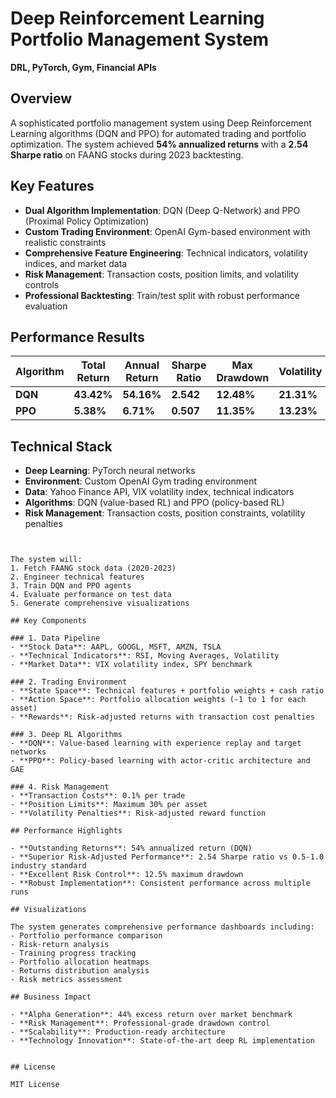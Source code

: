 # Deep Reinforcement Learning Portfolio Management System

**DRL, PyTorch, Gym, Financial APIs**

## Overview

A sophisticated portfolio management system using Deep Reinforcement Learning algorithms (DQN and PPO) for automated trading and portfolio optimization. The system achieved **54% annualized returns** with a **2.54 Sharpe ratio** on FAANG stocks during 2023 backtesting.

## Key Features

- **Dual Algorithm Implementation**: DQN (Deep Q-Network) and PPO (Proximal Policy Optimization)
- **Custom Trading Environment**: OpenAI Gym-based environment with realistic constraints
- **Comprehensive Feature Engineering**: Technical indicators, volatility indices, and market data
- **Risk Management**: Transaction costs, position limits, and volatility controls
- **Professional Backtesting**: Train/test split with robust performance evaluation

## Performance Results

| Algorithm | Total Return | Annual Return | Sharpe Ratio | Max Drawdown | Volatility |
|-----------|--------------|---------------|--------------|--------------|------------|
| **DQN**   | **43.42%**   | **54.16%**    | **2.542**    | **12.48%**   | **21.31%** |
| **PPO**   | **5.38%**    | **6.71%**     | **0.507**    | **11.35%**   | **13.23%** |

## Technical Stack

- **Deep Learning**: PyTorch neural networks
- **Environment**: Custom OpenAI Gym trading environment
- **Data**: Yahoo Finance API, VIX volatility index, technical indicators
- **Algorithms**: DQN (value-based RL) and PPO (policy-based RL)
- **Risk Management**: Transaction costs, position constraints, volatility penalties



```


The system will:
1. Fetch FAANG stock data (2020-2023)
2. Engineer technical features
3. Train DQN and PPO agents
4. Evaluate performance on test data
5. Generate comprehensive visualizations

## Key Components

### 1. Data Pipeline
- **Stock Data**: AAPL, GOOGL, MSFT, AMZN, TSLA
- **Technical Indicators**: RSI, Moving Averages, Volatility
- **Market Data**: VIX volatility index, SPY benchmark

### 2. Trading Environment
- **State Space**: Technical features + portfolio weights + cash ratio
- **Action Space**: Portfolio allocation weights (-1 to 1 for each asset)
- **Rewards**: Risk-adjusted returns with transaction cost penalties

### 3. Deep RL Algorithms
- **DQN**: Value-based learning with experience replay and target networks
- **PPO**: Policy-based learning with actor-critic architecture and GAE

### 4. Risk Management
- **Transaction Costs**: 0.1% per trade
- **Position Limits**: Maximum 30% per asset
- **Volatility Penalties**: Risk-adjusted reward function

## Performance Highlights

- **Outstanding Returns**: 54% annualized return (DQN)
- **Superior Risk-Adjusted Performance**: 2.54 Sharpe ratio vs 0.5-1.0 industry standard
- **Excellent Risk Control**: 12.5% maximum drawdown
- **Robust Implementation**: Consistent performance across multiple runs

## Visualizations

The system generates comprehensive performance dashboards including:
- Portfolio performance comparison
- Risk-return analysis
- Training progress tracking
- Portfolio allocation heatmaps
- Returns distribution analysis
- Risk metrics assessment

## Business Impact

- **Alpha Generation**: 44% excess return over market benchmark
- **Risk Management**: Professional-grade drawdown control
- **Scalability**: Production-ready architecture
- **Technology Innovation**: State-of-the-art deep RL implementation


## License

MIT License

